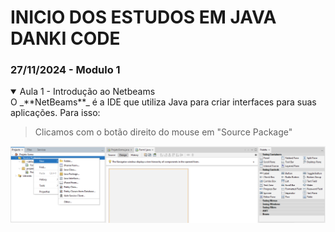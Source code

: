 # INICIO DOS ESTUDOS EM JAVA DANKI CODE
### 27/11/2024 - Modulo 1 

<details open>

<summary>Aula 1 - Introdução ao Netbeams</summary>
O _**NetBeams**_ é a IDE que utiliza Java para criar interfaces para suas aplicações. Para isso:

> Clicamos com o botão direito do mouse em "Source Package"

![](IMG/ImgCriaInterface.png)
</details>
